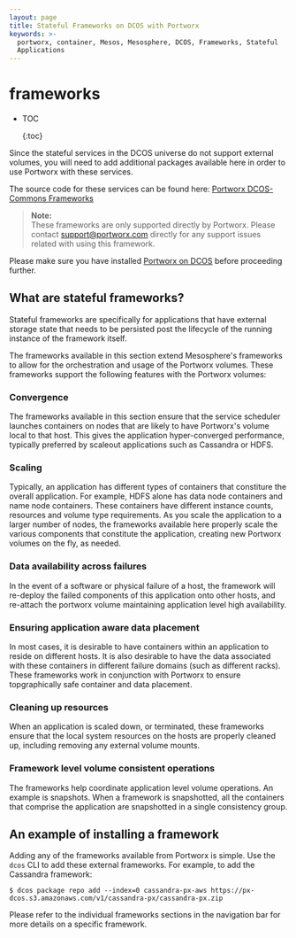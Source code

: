 ```yaml
---
layout: page
title: Stateful Frameworks on DCOS with Portworx
keywords: >-
  portworx, container, Mesos, Mesosphere, DCOS, Frameworks, Stateful
  Applications
---
```


# frameworks

* TOC

  {:toc}

Since the stateful services in the DCOS universe do not support external volumes, you will need to add additional packages available here in order to use Portworx with these services.

The source code for these services can be found here: [Portworx DCOS-Commons Frameworks](https://github.com/portworx/dcos-commons)

> **Note:**  
> These frameworks are only supported directly by Portworx. Please contact support@portworx.com directly for any support issues related with using this framework.

Please make sure you have installed [Portworx on DCOS](https://github.com/venkatpx/px-docs/tree/3f39ba94d6d6d91385dcd6792eb6da61d0016b4d/scheduler/mesosphere-dcos/install.html) before proceeding further.

## What are stateful frameworks?

Stateful frameworks are specifically for applications that have external storage state that needs to be persisted post the lifecycle of the running instance of the framework itself.

The frameworks available in this section extend Mesosphere's frameworks to allow for the orchestration and usage of the Portworx volumes. These frameworks support the following features with the Portworx volumes:

### Convergence

The frameworks available in this section ensure that the service scheduler launches containers on nodes that are likely to have Portworx's volume local to that host. This gives the application hyper-converged performance, typically preferred by scaleout applications such as Cassandra or HDFS.

### Scaling

Typically, an application has different types of containers that constiture the overall application. For example, HDFS alone has data node containers and name node containers. These containers have different instance counts, resources and volume type requirements. As you scale the application to a larger number of nodes, the frameworks available here properly scale the various components that constitute the application, creating new Portworx volumes on the fly, as needed.

### Data availability across failures

In the event of a software or physical failure of a host, the framework will re-deploy the failed components of this application onto other hosts, and re-attach the portworx volume maintaining application level high availability.

### Ensuring application aware data placement

In most cases, it is desirable to have containers within an application to reside on different hosts. It is also desirable to have the data associated with these containers in different failure domains \(such as different racks\). These frameworks work in conjunction with Portworx to ensure topgraphically safe container and data placement.

### Cleaning up resources

When an application is scaled down, or terminated, these frameworks ensure that the local system resources on the hosts are properly cleaned up, including removing any external volume mounts.

### Framework level volume consistent operations

The frameworks help coordinate application level volume operations. An example is snapshots. When a framework is snapshotted, all the containers that comprise the application are snapshotted in a single consistency group.

## An example of installing a framework

Adding any of the frameworks available from Portworx is simple. Use the `dcos` CLI to add these external frameworks. For example, to add the Cassandra framework:

```text
$ dcos package repo add --index=0 cassandra-px-aws https://px-dcos.s3.amazonaws.com/v1/cassandra-px/cassandra-px.zip
```

Please refer to the individual frameworks sections in the navigation bar for more details on a specific framework.

